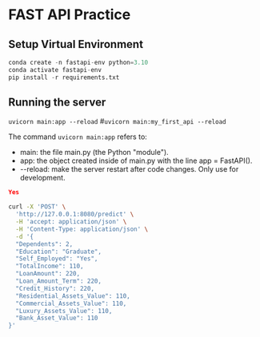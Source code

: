 # FAST API Practice 

## Setup Virtual Environment

```python
conda create -n fastapi-env python=3.10
conda activate fastapi-env
pip install -r requirements.txt
```

## Running the server
`uvicorn main:app --reload`
#`uvicorn main:my_first_api --reload`

The command `uvicorn main:app` refers to:
- main: the file main.py (the Python "module").
- app: the object created inside of main.py with the line app = FastAPI().
- --reload: make the server restart after code changes. Only use for development.


```json
Yes

```

```bash
curl -X 'POST' \
  'http://127.0.0.1:8080/predict' \
  -H 'accept: application/json' \
  -H 'Content-Type: application/json' \
  -d '{
  "Dependents": 2,
  "Education": "Graduate",
  "Self_Employed": "Yes",
  "TotalIncome": 110,
  "LoanAmount": 220,
  "Loan_Amount_Term": 220,
  "Credit_History": 220,
  "Residential_Assets_Value": 110,
  "Commercial_Assets_Value": 110,
  "Luxury_Assets_Value": 110,
  "Bank_Asset_Value": 110
}'

```
